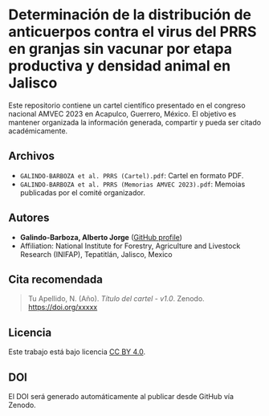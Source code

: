 # Determinación de la distribución de anticuerpos contra el virus del PRRS en granjas sin vacunar por etapa productiva y densidad animal en Jalisco

Este repositorio contiene un cartel científico presentado en el congreso nacional AMVEC 2023 en Acapulco, Guerrero, México. El objetivo es mantener organizada la información generada, compartir y pueda ser citado académicamente.

## Archivos

- `GALINDO-BARBOZA et al. PRRS (Cartel).pdf`: Cartel en formato PDF.
- `GALINDO-BARBOZA et al. PRRS (Memorias AMVEC 2023).pdf`: Memoias publicadas por el comité organizador.

## Autores

- **Galindo-Barboza, Alberto Jorge** ([GitHub profile](https://github.com/aljogaba))
- Affiliation: National Institute for Forestry, Agriculture and Livestock Research (INIFAP), Tepatitlán, Jalisco, Mexico

## Cita recomendada

> Tu Apellido, N. (Año). *Título del cartel - v1.0*. Zenodo. https://doi.org/xxxxx

## Licencia

Este trabajo está bajo licencia [CC BY 4.0](https://creativecommons.org/licenses/by/4.0/).

## DOI

El DOI será generado automáticamente al publicar desde GitHub vía Zenodo.
